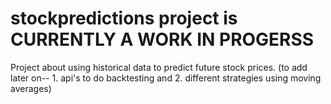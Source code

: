 # stockpredictions project is CURRENTLY A WORK IN PROGERSS
Project about using historical data to predict future stock prices. (to add later on-- 1. api's to do backtesting and 2. different strategies using moving averages)
